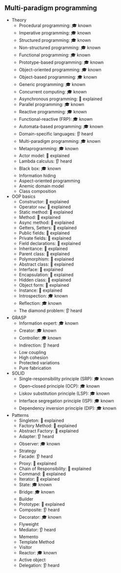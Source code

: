 ## Multi-paradigm programming

- Theory
  - Procedural programming: 🎓 known
  - Imperative programming: 🎓 known
  - Structured programming: 🎓 known
  - Non-structured programming: 🎓 known
  - Functional programming: 🎓 known
  - Prototype-based programming: 🎓 known
  - Object-oriented programming: 🎓 known
  - Object-based programming: 🎓 known
  - Generic programming: 🎓 known
  - Concurrent computing: 🎓 known
  - Asynchronous programming: 🙋 explained
  - Parallel programming: 🎓 known
  - Reactive programming: 🎓 known
  - Functional-reactive (FRP): 🎓 known
  - Automata-based programming: 🎓 known
  - Domain-specific languages: 👂 heard
  - Multi-paradigm programming: 🎓 known
  - Metaprogramming: 🎓 known
  - Actor model: 🙋 explained
  - Lambda calculus: 👂 heard
  - Black box: 🎓 known
  - Information hiding
  - Aspect-oriented programming
  - Anemic domain model
  - Class composition
- OOP basics
  - Constructor: 🙋 explained
  - Operator `new`: 🙋 explained
  - Static method: 🙋 explained
  - Method: 🙋 explained
  - Async method: 🙋 explained
  - Getters, Setters: 🙋 explained
  - Public fields: 🙋 explained
  - Private fields: 🙋 explained
  - Field declarations: 🙋 explained
  - Inheritance: 🙋 explained
  - Parent class: 🙋 explained
  - Polymorphism: 🙋 explained
  - Abstract class: 🙋 explained
  - Interface: 🙋 explained
  - Encapsulation: 🙋 explained
  - Hidden class: 🙋 explained
  - Object form: 🙋 explained
  - Instance: 🙋 explained
  - Introspection: 🎓 known
  - Reflection: 🎓 known
  - The diamond problem: 👂 heard
- GRASP
  - Information expert: 🎓 known
  - Creator: 🎓 known
  - Controller: 🎓 known
  - Indirection: 👂 heard
  - Low coupling
  - High cohesion
  - Protected variations
  - Pure fabrication
- SOLID
  - Single-responsibility principle (SRP): 🎓 known
  - Open–closed principle (OCP): 🎓 known
  - Liskov substitution principle (LSP): 🎓 known
  - Interface segregation principle (ISP): 🎓 known
  - Dependency inversion principle (DIP): 🎓 known
- Patterns
  - Singleton: 🙋 explained
  - Factory Method: 🙋 explained
  - Abstract Factory: 🙋 explained
  - Adapter: 👂 heard
  - Observer: 🎓 known
  - Strategy
  - Facade: 👂 heard
  - Proxy: 🙋 explained
  - Chain of Responsibility: 🙋 explained
  - Command: 🙋 explained
  - Iterator: 🙋 explained
  - State: 🎓 known
  - Bridge: 🎓 known
  - Builder
  - Prototype: 🙋 explained
  - Composite: 👂 heard
  - Decorator: 🎓 known
  - Flyweight
  - Mediator: 👂 heard
  - Memento
  - Template Method
  - Visitor
  - Reactor: 🎓 known
  - Active object
  - Delegation: 👂 heard
